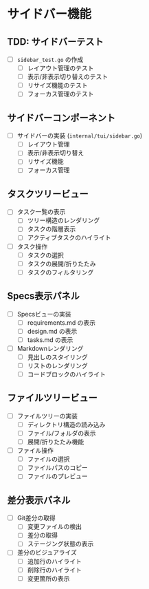 # サイドバー機能

## TDD: サイドバーテスト
- [ ] `sidebar_test.go` の作成
  - [ ] レイアウト管理のテスト
  - [ ] 表示/非表示切り替えのテスト
  - [ ] リサイズ機能のテスト
  - [ ] フォーカス管理のテスト

## サイドバーコンポーネント
- [ ] サイドバーの実装 (`internal/tui/sidebar.go`)
  - [ ] レイアウト管理
  - [ ] 表示/非表示切り替え
  - [ ] リサイズ機能
  - [ ] フォーカス管理

## タスクツリービュー
- [ ] タスク一覧の表示
  - [ ] ツリー構造のレンダリング
  - [ ] タスクの階層表示
  - [ ] アクティブタスクのハイライト
- [ ] タスク操作
  - [ ] タスクの選択
  - [ ] タスクの展開/折りたたみ
  - [ ] タスクのフィルタリング

## Specs表示パネル
- [ ] Specsビューの実装
  - [ ] requirements.md の表示
  - [ ] design.md の表示
  - [ ] tasks.md の表示
- [ ] Markdownレンダリング
  - [ ] 見出しのスタイリング
  - [ ] リストのレンダリング
  - [ ] コードブロックのハイライト

## ファイルツリービュー
- [ ] ファイルツリーの実装
  - [ ] ディレクトリ構造の読み込み
  - [ ] ファイル/フォルダの表示
  - [ ] 展開/折りたたみ機能
- [ ] ファイル操作
  - [ ] ファイルの選択
  - [ ] ファイルパスのコピー
  - [ ] ファイルのプレビュー

## 差分表示パネル
- [ ] Git差分の取得
  - [ ] 変更ファイルの検出
  - [ ] 差分の取得
  - [ ] ステージング状態の表示
- [ ] 差分のビジュアライズ
  - [ ] 追加行のハイライト
  - [ ] 削除行のハイライト
  - [ ] 変更箇所の表示